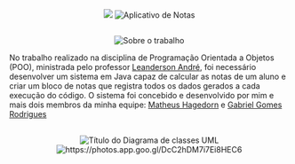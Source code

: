 <div align="center">

  <img src="https://skillicons.dev/icons?i=java" />
  <img src="https://readme-typing-svg.demolab.com/?font=Roboto&weight=900&size=34&duration=1&pause=1&color=0079AF&center=true&vCenter=true&repeat=false&width=340&height=40&lines=Aplicativo+de+Notas" alt="Aplicativo de Notas">

</div>

##

<div align="center">

  <img src="https://readme-typing-svg.demolab.com/?font=Roboto&weight=900&size=28&duration=1&pause=1&color=0079AF&center=true&vCenter=true&repeat=false&width=760&lines=Sobre+o+trabalho:" alt="Sobre o trabalho">

</div>

<div>

  <p>No trabalho realizado na disciplina de Programação Orientada a Objetos (POO), ministrada pelo professor <a href="https://www.linkedin.com/in/leandersonandre/">Leanderson André</a>, foi necessário desenvolver um sistema em Java capaz de calcular as notas de um aluno e criar um bloco de notas que registra todos os dados gerados a cada execução do código. O sistema foi concebido e desenvolvido por mim e mais dois membros da minha equipe: <a href="https://www.linkedin.com/in/matheus-hagedorn/">Matheus Hagedorn</a> e <a href="https://www.linkedin.com/in/gabriel-gomes-rodrigues-013511123/">Gabriel Gomes Rodrigues</a></p>

</div>

##

<div align="center">

  <img src="https://readme-typing-svg.demolab.com/?font=Roboto&weight=900&size=28&duration=1&pause=1&color=0079AF&center=true&vCenter=true&repeat=false&width=660&lines=Diagrama+de+classes+UML" alt="Título do Diagrama de classes UML">

</div>

<div align="center">

  <img src="https://lh3.googleusercontent.com/pw/AJFCJaV9oSzDhbReg0i8PdyUdurqjY4IuDOoJRn202vd6QPTtkO8tZJohAm0TtZyWY-Y3psMt6bYy2wmcpf5lETH-jcXRvdCS-lLF4G69s6dF0yt3rijNjQn6GZsx-HBIHoC2Wo47woqYj_v-GcxjVL0xyaEBa6uVMKeov0HVjxF12fsYufGBJUVYmfBfaOEVDOipyRsdGXTWOMvhHWLLKiktYDSizPufF6KWzOt2FEoo-VT-SyhaX87E2NwWlYg80HbbdE_ah_hrTXZRbi4EIXJWq513whiN2Hf7g0YVFTfqFIs6sFJz7LjsLcOIwfmOtfocl_P1PvMJ_4QqtfllVIItf7hKTuF7ix30ekbRVhEvKwf4IHVUr9LCErC0A2z3fkxgSk_u-k9fvx2KsblRCOK3gfG-doNeC8CjRGNsXV9RL8r64uRwb1v7esrZuLntWZVFW5RJevxHYlz4AQIYoajSFHW_SxshnMyIVCUaeVHa0ayFbi1R0bKa8IrZ1HbbRW9YjRIhjbZVgaC0hEccUH-p1Av0XpEPEQzERBcRdeccqveWONN6ICyP-zhiGGOHr8PasHbVlFO3975wkTOlGMSdliG7PuBn942wZL1D8qNccdOg489n1d_6XJongUeBTtAnIMR0dz1cMe63VF9_r9MZufPZp1ywRBKnllZhaMzTDcwGNLEVTOAay7_tb7kW4M4ppa6x5B4ptiW6UnVcXK1C47nHfaOhPgntzrdM-bmPYulZ4GFrSV0mOiJdsfaxfmOoMnReSMlF5-HV91Ka13Gv_G5fFtGSzBWGzgdDqo0Sn1hDz66cATJHPtS7BdY22sC68QntQVAWfiSqe_0B8-rGmSSfE95Nvj0l-wYQkxLe7TRuAREHM64piwFEuJ6T-1sP0lDMvejnviUgkP8im1rMw=w569-h929-s-no?authuser=0" alt="https://photos.app.goo.gl/DcC2hDM7i7Ei8HEC6">

</div>
